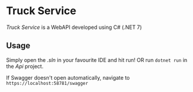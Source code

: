 # Truck Service

_Truck Service_ is a WebAPI developed using C# (.NET 7)

## Usage

Simply open the _.sln_ in your favourite IDE and hit run!
OR run `dotnet run` in the _Api_ project.

If Swagger doesn't open automatically, navigate to `https://localhost:58781/swagger`
